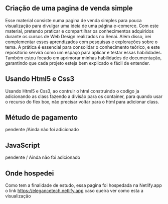 
## Criação de uma pagina de venda simple   ##


Esse material consiste numa pagina de venda simples para pouca visualização para divulgar uma ideia de uma página e-comerce. Com este material, pretendo praticar e compartilhar os conhecimentos adquiridos durante os cursos de Web Design realizados no Senai. Além disso, irei complementar esses aprendizados com pesquisas e explorações sobre o tema. A prática é essencial para consolidar o conhecimento teórico, e este repositório servirá como um espaço para aplicar e testar essas habilidades. Também estou focado em aprimorar minhas habilidades de documentação, garantindo que cada projeto esteja bem explicado e fácil de entender.

## Usando Html5 e Css3 ##

 Usando Html5 e Css3, ao contruir o html construindo o codigo ja adicionando as class fazendo a divisão para os container, para quando usar o recurso do flex box, não precisar voltar para o html para adicionar class.

## Métudo de pagamento ##
pendente /Ainda não foi adicionado


## JavaScript ##
pendente / Ainda não foi adicionado 

## Onde hospedei ##
Como tem a finalidade de estudo, essa pagina foi hospedada na Netlify.app 
o link https://elegancetech.netlify.app
caso queira ver como esta a visualização 


 
